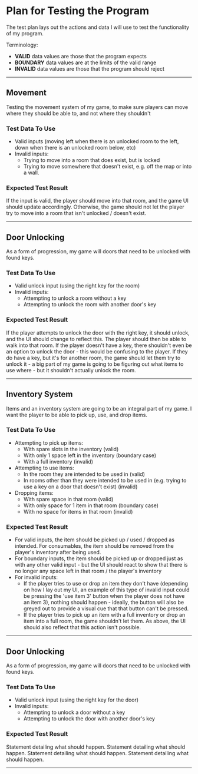 # Plan for Testing the Program

The test plan lays out the actions and data I will use to test the functionality of my program.

Terminology:

- **VALID** data values are those that the program expects
- **BOUNDARY** data values are at the limits of the valid range
- **INVALID** data values are those that the program should reject

---

## Movement

Testing the movement system of my game, to make sure players can move where they should be able to, and not where they shouldn't

### Test Data To Use

- Valid inputs (moving left when there is an unlocked room to the left, down when there is an unlocked room below, etc)
- Invalid inputs:
  - Trying to move into a room that does exist, but is locked
  - Trying to move somewhere that doesn't exist, e.g. off the map or into a wall.

### Expected Test Result

If the input is valid, the player should move into that room, and the game UI should update accordingly. Otherwise, the game should not let the player try to move into a room that isn't unlocked / doesn't exist.

---

## Door Unlocking

As a form of progression, my game will doors that need to be unlocked with found keys.

### Test Data To Use

- Valid unlock input (using the right key for the room)
- Invalid inputs:
  - Attempting to unlock a room without a key
  - Attempting to unlock the room with another door's key

### Expected Test Result

If the player attempts to unlock the door with the right key, it should unlock, and the UI should change to reflect this. The player should then be able to walk into that room. If the player doesn't have a key, there shouldn't even be an option to unlock the door - this would be confusing to the player. If they do have a key, but it's for another room, the game should let them try to unlock it - a big part of my game is going to be figuring out what items to use where - but it shouldn't actually unlock the room.

---



## Inventory System

Items and an inventory system are going to be an integral part of my game. I want the player to be able to pick up, use, and drop items.

### Test Data To Use

- Attempting to pick up items:
  - With spare slots in the inventory (valid)
  - With only 1 space left in the inventory (boundary case)
  - With a full inventory (invalid)
- Attempting to use items:
  - In the room they are intended to be used in (valid)
  - In rooms other than they were intended to be used in (e.g. trying to use a key on a door that doesn't exist) (invalid)
- Dropping items:
  - With spare space in that room (valid)
  - With only space for 1 item in that room (boundary case)
  - With no space for items in that room (invalid)

### Expected Test Result

- For valid inputs, the item should be picked up / used / dropped as intended. For consumables, the item should be removed from the player's inventory after being used.
- For boundary inputs, the item should be picked up or dropped just as with any other valid input - but the UI should react to show that there is no longer any space left in that room / the player's inventory
- For invalid inputs:
  - If the player tries to use or drop an item they don't have (depending on how I lay out my UI, an example of this type of invalid input could be pressing the 'use item 3' button when the player does not have an item 3), nothing should happen - ideally, the button will also be greyed out to provide a visual cue that that button can't be pressed.
  - If the player tries to pick up an item with a full inventory or drop an item into a full room, the game shouldn't let them. As above, the UI should also reflect that this action isn't possible.

---

## Door Unlocking

As a form of progression, my game will doors that need to be unlocked with found keys.

### Test Data To Use

- Valid unlock input (using the right key for the door)
- Invalid inputs:
    - Attempting to unlock a door without a key
    - Attempting to unlock the door with another door's key

### Expected Test Result

Statement detailing what should happen. Statement detailing what should happen. Statement detailing what should happen. Statement detailing what should happen.

---

